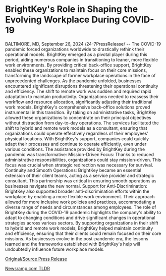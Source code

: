 # BrightKey's Role in Shaping the Evolving Workplace During COVID-19

BALTIMORE, MD, September 26, 2024 /24-7PressRelease/ -- The COVID-19 pandemic forced organizations worldwide to drastically rethink their operational models. BrightKey emerged as a pivotal player during this period, aiding numerous companies in transitioning to leaner, more flexible work environments. By providing critical back-office support, BrightKey enabled these organizations to maintain focus on their core missions, transforming the landscape of former workplace operations in the face of unprecedented challenges.   As the pandemic unfolded, businesses encountered significant disruptions threatening their operational continuity and efficiency. The shift to remote work was sudden and required rapid adaptation to maintain productivity. Organizations needed to reassess their workflow and resource allocation, significantly adjusting their traditional work models.   BrightKey's comprehensive back-office solutions proved instrumental in this transition. By taking on administrative tasks, BrightKey allowed these organizations to concentrate on their principal objectives without distraction from day-to-day operations. The services facilitated the shift to hybrid and remote work models as a consultant, ensuring that organizations could operate effectively regardless of their employees' physical locations. With BrightKey's support, companies could quickly adapt their processes and continue to operate efficiently, even under various conditions.  The assistance provided by BrightKey during the pandemic was transformative:   Mission-Driven Focus: Thanks to reduced administrative responsibilities, organizations could stay mission-driven. This focus was crucial when strategic redirection was necessary for survival.   Continuity and Smooth Operations: BrightKey became an essential extension of their client teams, acting as a service provider and strategic consultant. This partnership was critical in ensuring smooth operations as businesses navigate the new normal.   Support for Anti-Discrimination: BrightKey also supported broader anti-discrimination efforts within the workplace by enabling a more flexible work environment. Their approach allowed for more inclusive work policies and practices, accommodating a diverse range of needs and circumstances among employees.   The role of BrightKey during the COVID-19 pandemic highlights the company's ability to adapt to changing conditions and drive significant changes in operational strategies across various sectors. By supporting organizations in their shift to hybrid and remote work models, BrightKey helped maintain continuity and efficiency, ensuring that their clients could remain focused on their core missions. As businesses evolve in the post-pandemic era, the lessons learned and the frameworks established with BrightKey's help will undoubtedly influence future workplace models. 

[Original/Source Press Release](https://www.24-7pressrelease.com/press-release/514671/brightkeys-role-in-shaping-the-evolving-workplace-during-covid-19) 

[Newsramp.com TLDR](https://newsramp.com/None) 